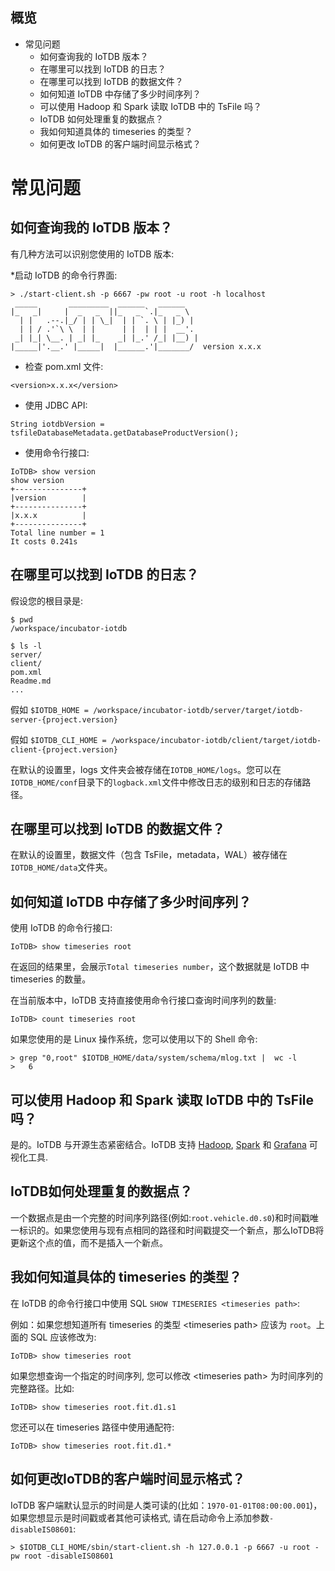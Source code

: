 <!--

    Licensed to the Apache Software Foundation (ASF) under one
    or more contributor license agreements.  See the NOTICE file
    distributed with this work for additional information
    regarding copyright ownership.  The ASF licenses this file
    to you under the Apache License, Version 2.0 (the
    "License"); you may not use this file except in compliance
    with the License.  You may obtain a copy of the License at

        http://www.apache.org/licenses/LICENSE-2.0

    Unless required by applicable law or agreed to in writing,
    software distributed under the License is distributed on an
    "AS IS" BASIS, WITHOUT WARRANTIES OR CONDITIONS OF ANY
    KIND, either express or implied.  See the License for the
    specific language governing permissions and limitations
    under the License.

-->

<!-- TOC -->

## 概览

- 常见问题
    - 如何查询我的 IoTDB 版本？
    - 在哪里可以找到 IoTDB 的日志？
    - 在哪里可以找到 IoTDB 的数据文件？
    - 如何知道 IoTDB 中存储了多少时间序列？
    - 可以使用 Hadoop 和 Spark 读取 IoTDB 中的 TsFile 吗？
    - IoTDB 如何处理重复的数据点？
    - 我如何知道具体的 timeseries 的类型？
    - 如何更改 IoTDB 的客户端时间显示格式？

<!-- /TOC -->
# 常见问题

## 如何查询我的 IoTDB 版本？

有几种方法可以识别您使用的 IoTDB 版本:

*启动 IoTDB 的命令行界面:

```
> ./start-client.sh -p 6667 -pw root -u root -h localhost
 _____       _________  ______   ______    
|_   _|     |  _   _  ||_   _ `.|_   _ \   
  | |   .--.|_/ | | \_|  | | `. \ | |_) |  
  | | / .'`\ \  | |      | |  | | |  __'.  
 _| |_| \__. | _| |_    _| |_.' /_| |__) | 
|_____|'.__.' |_____|  |______.'|_______/  version x.x.x
```

* 检查 pom.xml 文件:

```
<version>x.x.x</version>
```

* 使用 JDBC API:

```
String iotdbVersion = tsfileDatabaseMetadata.getDatabaseProductVersion();
```

* 使用命令行接口:

```
IoTDB> show version
show version
+---------------+
|version        |
+---------------+
|x.x.x          |
+---------------+
Total line number = 1
It costs 0.241s
```

## 在哪里可以找到 IoTDB 的日志？

假设您的根目录是:

```
$ pwd
/workspace/incubator-iotdb

$ ls -l
server/
client/
pom.xml
Readme.md
...
```

假如 `$IOTDB_HOME = /workspace/incubator-iotdb/server/target/iotdb-server-{project.version}`

假如 `$IOTDB_CLI_HOME = /workspace/incubator-iotdb/client/target/iotdb-client-{project.version}`

在默认的设置里，logs 文件夹会被存储在```IOTDB_HOME/logs```。您可以在```IOTDB_HOME/conf```目录下的```logback.xml```文件中修改日志的级别和日志的存储路径。

## 在哪里可以找到 IoTDB 的数据文件？

在默认的设置里，数据文件（包含 TsFile，metadata，WAL）被存储在```IOTDB_HOME/data```文件夹。

## 如何知道 IoTDB 中存储了多少时间序列？

使用 IoTDB 的命令行接口:

```
IoTDB> show timeseries root
```

在返回的结果里，会展示`Total timeseries number`，这个数据就是 IoTDB 中 timeseries 的数量。

在当前版本中，IoTDB 支持直接使用命令行接口查询时间序列的数量:

```
IoTDB> count timeseries root
```

如果您使用的是 Linux 操作系统，您可以使用以下的 Shell 命令:

```
> grep "0,root" $IOTDB_HOME/data/system/schema/mlog.txt |  wc -l
>   6
```

## 可以使用 Hadoop 和 Spark 读取 IoTDB 中的 TsFile 吗？

是的。IoTDB 与开源生态紧密结合。IoTDB 支持 [Hadoop](https://github.com/apache/incubator-iotdb/tree/master/hadoop), [Spark](https://github.com/apache/incubator-iotdb/tree/master/spark) 和 [Grafana](https://github.com/apache/incubator-iotdb/tree/master/grafana) 可视化工具.

## IoTDB如何处理重复的数据点？

一个数据点是由一个完整的时间序列路径(例如:```root.vehicle.d0.s0```)和时间戳唯一标识的。如果您使用与现有点相同的路径和时间戳提交一个新点，那么IoTDB将更新这个点的值，而不是插入一个新点。 

## 我如何知道具体的 timeseries 的类型？

在 IoTDB 的命令行接口中使用 SQL ```SHOW TIMESERIES <timeseries path>```:

例如：如果您想知道所有 timeseries 的类型 \<timeseries path> 应该为 `root`。上面的 SQL 应该修改为:

```
IoTDB> show timeseries root
```

如果您想查询一个指定的时间序列, 您可以修改 \<timeseries path> 为时间序列的完整路径。比如:

```
IoTDB> show timeseries root.fit.d1.s1
```

您还可以在 timeseries 路径中使用通配符:

```
IoTDB> show timeseries root.fit.d1.*
```

## 如何更改IoTDB的客户端时间显示格式？

IoTDB 客户端默认显示的时间是人类可读的(比如：```1970-01-01T08:00:00.001```)，如果您想显示是时间戳或者其他可读格式, 请在启动命令上添加参数```-disableIS08601```:

```
> $IOTDB_CLI_HOME/sbin/start-client.sh -h 127.0.0.1 -p 6667 -u root -pw root -disableIS08601
```
